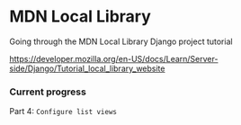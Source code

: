 # MDN Local Library

Going through the MDN Local Library Django project tutorial

https://developer.mozilla.org/en-US/docs/Learn/Server-side/Django/Tutorial_local_library_website


### Current progress
Part 4: `Configure list views`